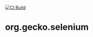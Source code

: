 [![CI Build](https://github.com/geckoprojects-org/org.gecko.selenium/actions/workflows/build.yml/badge.svg)](https://github.com/geckoprojects-org/org.gecko.selenium/actions/workflows/build.yml)
# org.gecko.selenium